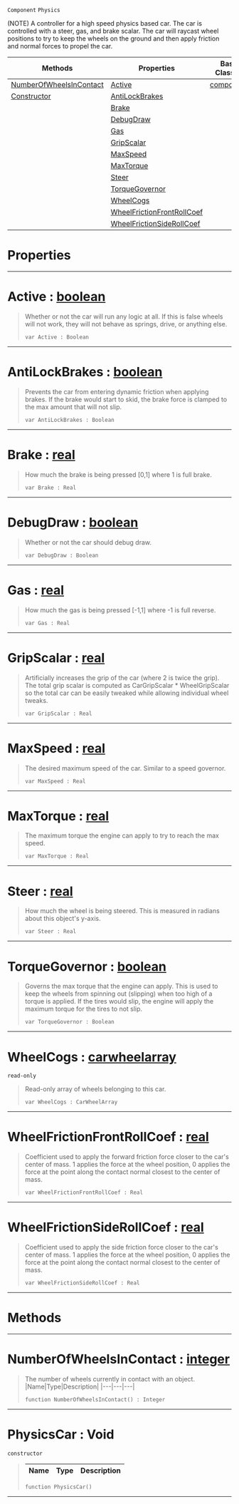  `Component` `Physics`



(NOTE) A controller for a high speed physics based car. The car is controlled with a steer, gas, and brake scalar. The car will raycast wheel positions to try to keep the wheels on the ground and then apply friction and normal forces to propel the car.

|Methods|Properties|Base Classes|Derived Classes|
|---|---|---|---|
|[ NumberOfWheelsInContact](https://github.com/PlasmaEngine/PlasmaDocs/blob/master/code_reference/class_reference/physicscar.markdown#numberofwheelsincontact)|[ Active](https://github.com/PlasmaEngine/PlasmaDocs/blob/master/code_reference/class_reference/physicscar.markdown#active-plasma-engine-docum)|[component](https://github.com/PlasmaEngine/PlasmaDocs/blob/master/code_reference/class_reference/component.markdown)| |
|[ Constructor](https://github.com/PlasmaEngine/PlasmaDocs/blob/master/code_reference/class_reference/physicscar.markdown#physicscar-void)|[ AntiLockBrakes](https://github.com/PlasmaEngine/PlasmaDocs/blob/master/code_reference/class_reference/physicscar.markdown#antilockbrakes-plasma-engi)| | |
| |[ Brake](https://github.com/PlasmaEngine/PlasmaDocs/blob/master/code_reference/class_reference/physicscar.markdown#brake-plasma-engine-docume)| | |
| |[ DebugDraw](https://github.com/PlasmaEngine/PlasmaDocs/blob/master/code_reference/class_reference/physicscar.markdown#debugdraw-plasma-engine-do)| | |
| |[ Gas](https://github.com/PlasmaEngine/PlasmaDocs/blob/master/code_reference/class_reference/physicscar.markdown#gas-plasma-engine-document)| | |
| |[ GripScalar](https://github.com/PlasmaEngine/PlasmaDocs/blob/master/code_reference/class_reference/physicscar.markdown#gripscalar-plasma-engine-d)| | |
| |[ MaxSpeed](https://github.com/PlasmaEngine/PlasmaDocs/blob/master/code_reference/class_reference/physicscar.markdown#maxspeed-plasma-engine-doc)| | |
| |[ MaxTorque](https://github.com/PlasmaEngine/PlasmaDocs/blob/master/code_reference/class_reference/physicscar.markdown#maxtorque-plasma-engine-do)| | |
| |[ Steer](https://github.com/PlasmaEngine/PlasmaDocs/blob/master/code_reference/class_reference/physicscar.markdown#steer-plasma-engine-docume)| | |
| |[ TorqueGovernor](https://github.com/PlasmaEngine/PlasmaDocs/blob/master/code_reference/class_reference/physicscar.markdown#torquegovernor-plasma-engi)| | |
| |[ WheelCogs](https://github.com/PlasmaEngine/PlasmaDocs/blob/master/code_reference/class_reference/physicscar.markdown#wheelcogs-plasma-engine-do)| | |
| |[ WheelFrictionFrontRollCoef](https://github.com/PlasmaEngine/PlasmaDocs/blob/master/code_reference/class_reference/physicscar.markdown#wheelfrictionfrontrollco)| | |
| |[ WheelFrictionSideRollCoef](https://github.com/PlasmaEngine/PlasmaDocs/blob/master/code_reference/class_reference/physicscar.markdown#wheelfrictionsiderollcoe)| | |


 #  Properties


---  
 #  Active : [boolean](https://github.com/PlasmaEngine/PlasmaDocs/blob/master/code_reference/lightning_base_types/boolean.markdown)

> Whether or not the car will run any logic at all. If this is false wheels will not work, they will not behave as springs, drive, or anything else.
> ``` lang=cpp, name=Lightning
> var Active : Boolean


---  
 #  AntiLockBrakes : [boolean](https://github.com/PlasmaEngine/PlasmaDocs/blob/master/code_reference/lightning_base_types/boolean.markdown)

> Prevents the car from entering dynamic friction when applying brakes. If the brake would start to skid, the brake force is clamped to the max amount that will not slip.
> ``` lang=cpp, name=Lightning
> var AntiLockBrakes : Boolean


---  
 #  Brake : [real](https://github.com/PlasmaEngine/PlasmaDocs/blob/master/code_reference/lightning_base_types/real.markdown)

> How much the brake is being pressed [0,1] where 1 is full brake.
> ``` lang=cpp, name=Lightning
> var Brake : Real


---  
 #  DebugDraw : [boolean](https://github.com/PlasmaEngine/PlasmaDocs/blob/master/code_reference/lightning_base_types/boolean.markdown)

> Whether or not the car should debug draw.
> ``` lang=cpp, name=Lightning
> var DebugDraw : Boolean


---  
 #  Gas : [real](https://github.com/PlasmaEngine/PlasmaDocs/blob/master/code_reference/lightning_base_types/real.markdown)

> How much the gas is being pressed [-1,1] where -1 is full reverse.
> ``` lang=cpp, name=Lightning
> var Gas : Real


---  
 #  GripScalar : [real](https://github.com/PlasmaEngine/PlasmaDocs/blob/master/code_reference/lightning_base_types/real.markdown)

> Artificially increases the grip of the car (where 2 is twice the grip). The total grip scalar is computed as CarGripScalar * WheelGripScalar so the total car can be easily tweaked while allowing individual wheel tweaks.
> ``` lang=cpp, name=Lightning
> var GripScalar : Real


---  
 #  MaxSpeed : [real](https://github.com/PlasmaEngine/PlasmaDocs/blob/master/code_reference/lightning_base_types/real.markdown)

> The desired maximum speed of the car. Similar to a speed governor.
> ``` lang=cpp, name=Lightning
> var MaxSpeed : Real


---  
 #  MaxTorque : [real](https://github.com/PlasmaEngine/PlasmaDocs/blob/master/code_reference/lightning_base_types/real.markdown)

> The maximum torque the engine can apply to try to reach the max speed.
> ``` lang=cpp, name=Lightning
> var MaxTorque : Real


---  
 #  Steer : [real](https://github.com/PlasmaEngine/PlasmaDocs/blob/master/code_reference/lightning_base_types/real.markdown)

> How much the wheel is being steered. This is measured in radians about this object's y-axis.
> ``` lang=cpp, name=Lightning
> var Steer : Real


---  
 #  TorqueGovernor : [boolean](https://github.com/PlasmaEngine/PlasmaDocs/blob/master/code_reference/lightning_base_types/boolean.markdown)

> Governs the max torque that the engine can apply. This is used to keep the wheels from spinning out (slipping) when too high of a torque is applied. If the tires would slip, the engine will apply the maximum torque for the tires to not slip.
> ``` lang=cpp, name=Lightning
> var TorqueGovernor : Boolean


---  
 #  WheelCogs : [carwheelarray](https://github.com/PlasmaEngine/PlasmaDocs/blob/master/code_reference/class_reference/carwheelarray.markdown)

 `read-only`

> Read-only array of wheels belonging to this car.
> ``` lang=cpp, name=Lightning
> var WheelCogs : CarWheelArray


---  
 #  WheelFrictionFrontRollCoef : [real](https://github.com/PlasmaEngine/PlasmaDocs/blob/master/code_reference/lightning_base_types/real.markdown)

> Coefficient used to apply the forward friction force closer to the car's center of mass. 1 applies the force at the wheel position, 0 applies the force at the point along the contact normal closest to the center of mass.
> ``` lang=cpp, name=Lightning
> var WheelFrictionFrontRollCoef : Real


---  
 #  WheelFrictionSideRollCoef : [real](https://github.com/PlasmaEngine/PlasmaDocs/blob/master/code_reference/lightning_base_types/real.markdown)

> Coefficient used to apply the side friction force closer to the car's center of mass. 1 applies the force at the wheel position, 0 applies the force at the point along the contact normal closest to the center of mass.
> ``` lang=cpp, name=Lightning
> var WheelFrictionSideRollCoef : Real


---  
 #  Methods


---  
 #  NumberOfWheelsInContact : [integer](https://github.com/PlasmaEngine/PlasmaDocs/blob/master/code_reference/lightning_base_types/integer.markdown)

> The number of wheels currently in contact with an object.
> |Name|Type|Description|
> |---|---|---|
> ``` lang=cpp, name=Lightning
> function NumberOfWheelsInContact() : Integer
> ``` 


---  
 #  PhysicsCar : Void

 `constructor`

> 
> |Name|Type|Description|
> |---|---|---|
> ``` lang=cpp, name=Lightning
> function PhysicsCar()
> ``` 


---  
 

 
